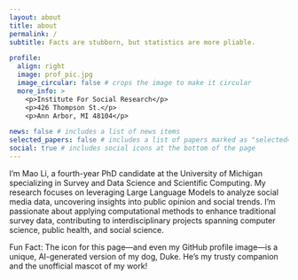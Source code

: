 ```yaml
---
layout: about
title: about
permalink: /
subtitle: Facts are stubborn, but statistics are more pliable.

profile:
  align: right
  image: prof_pic.jpg
  image_circular: false # crops the image to make it circular
  more_info: >
    <p>Institute For Social Research</p>
    <p>426 Thompson St.</p>
    <p>Ann Arbor, MI 48104</p>

news: false # includes a list of news items
selected_papers: false # includes a list of papers marked as "selected={true}"
social: true # includes social icons at the bottom of the page
---
```


I’m Mao Li, a fourth-year PhD candidate at the University of Michigan specializing in Survey and Data Science and Scientific Computing. My research focuses on leveraging Large Language Models to analyze social media data, uncovering insights into public opinion and social trends. I’m passionate about applying computational methods to enhance traditional survey data, contributing to interdisciplinary projects spanning computer science, public health, and social science.

Fun Fact: The icon for this page—and even my GitHub profile image—is a unique, AI-generated version of my dog, Duke. He’s my trusty companion and the unofficial mascot of my work!
